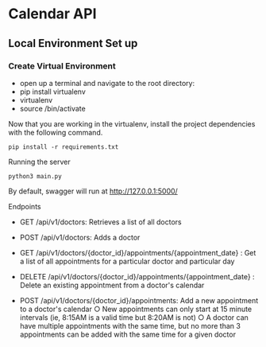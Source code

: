 # Calendar API

## Local Environment Set up

### Create Virtual Environment
- open up a terminal and navigate to the root directory:
- pip install virtualenv
- virtualenv <virtual env name>
- source <virtual env name>/bin/activate

Now that you are working in the virtualenv, install the project dependencies with the following command.

```
pip install -r requirements.txt
```

Running the server

```
python3 main.py
```

By default, swagger will run at http://127.0.0.1:5000/

Endpoints
- GET /api/v1/doctors: Retrieves a list of all doctors
- POST /api/v1/doctors: Adds a doctor

- GET /api/v1/doctors/{doctor_id}/appointments/{appointment_date} : Get a list of all appointments for a particular doctor and particular day
- DELETE /api/v1/doctors/{doctor_id}/appointments/{appointment_date} : Delete an existing appointment from a doctor's calendar
- POST /api/v1/doctors/{doctor_id}/appointments: Add a new appointment to a doctor's calendar
    ○ New appointments can only start at 15 minute intervals (ie, 8:15AM is a valid time
    but 8:20AM is not)
    ○ A doctor can have multiple appointments with the same time, but no more than 3
    appointments can be added with the same time for a given doctor